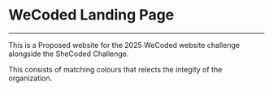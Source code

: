 # WeCoded Landing Page

---
<!-- 12345678901234 -->
This is a Proposed website for the 2025 WeCoded website challenge alongside the SheCoded Challenge. 

This consists of matching colours that relects the integity of the organization. 
